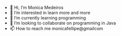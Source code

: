 - 👋 Hi, I’m Monica Medeiros
- 👀 I’m interested in learn more and more
- 🌱 I’m currently learning programming 
- 💞️ I’m looking to collaborate on programming in Java
- 📫 How to reach me monicafellipe@gmailcom

<!---
74859/74859 is a ✨ special ✨ repository because its `README.md` (this file) appears on your GitHub profile.
You can click the Preview link to take a look at your changes.
--->
